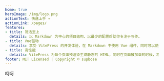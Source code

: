 ```yaml
---   
home: true
heroImage: /img/logo.png
actionText: 快速上手 →
actionLink: /pages/
features:
- title: 简洁至上
  details: 以 Markdown 为中心的项目结构，以最少的配置帮助你专注于写作。
- title: Vue驱动
  details: 享受 VitePress 的开发体验，在 Markdown 中使用 Vue 组件，同时可以使用 Vue 来开发自定义主题。
- title: 高性能
  details: VitePress 为每个页面预渲染生成静态的 HTML，同时在页面被加载的时候，将作为 SPA 运行。
footer: MIT Licensed | Copyright © supbose
---
```


呵呵
